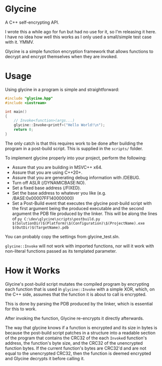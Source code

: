 # Glycine
A C++ self-encrypting API.

I wrote this a while ago for fun but had no use for it, so I'm releasing it here. I have no idea how well this works as I only used a small/simple test case with it. YMMV.

Glycine is a simple function encryption framework that allows functions to decrypt and encrypt themselves when they are invoked.

# Usage

Using glycine in a program is simple and straightforward:

```cpp
#include "glycine.hpp"
#include <iostream>

int main()
{
	// Invoke<function>(args...)
	glycine::Invoke<printf>("Hello World!\n");
	return 0;
}
```

The only catch is that this requires work to be done after building the program in a post-build script. This is supplied in the `scripts/` folder.

To implement glycine properly into your project, perform the following:
- Assure that you are building in MSVC++ x64.
- Assure that you are using C++20+.
- Assure that you are generating debug information with /DEBUG.
- Turn off ASLR (/DYNAMICBASE:NO).
- Set a fixed base address (/FIXED).
- Set the base address to whatever you like (e.g. /BASE:0x00007FF140000000)
- Set a Post-Build event that executes the glycine post-build script with the first argument being the produced executable and the second argument the PDB file produced by the linker. This will be along the lines of `py C:\dev\glycine\scripts\postbuild.py $(SolutionDir)$(Platform)\$(Configuration)\$(ProjectName).exe $(OutDir)$(TargetName).pdb`

You can probably copy the settings from glycine_test.sln.

`glycine::Invoke` will not work with imported functions, nor will it work with non-literal functions passed as its templated parameter.

# How it Works
Glycine's post-build script mutates the compiled program by encrypting each function that is used in `glycine::Invoke` with a simple XOR, which, on the C++ side, assumes that the function it is about to call is encrypted.

This is done by parsing the PDB produced by the linker, which is essential for this to work.

After invoking the function, Glycine re-encrypts it directly afterwards.

The way that glycine knows if a function is encrypted and its size in bytes is because the post-build script patches in a structure into a readable section of the program that contains the CRC32 of the each `Invoke`d function's address, the function's byte size, and the CRC32 of the unencrypted function bytes. If the current function's bytes are CRC32'd and are not equal to the unencrypted CRC32, then the function is deemed encrypted and Glycine decrypts it before calling it.